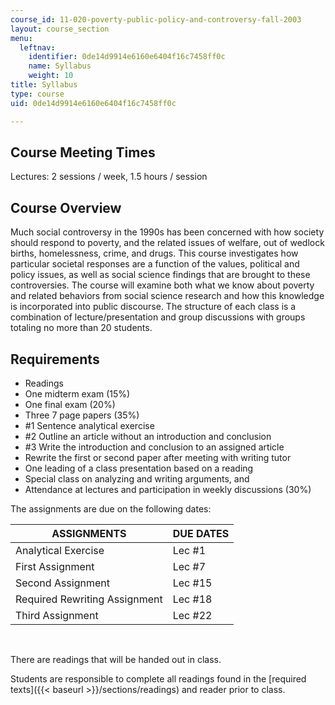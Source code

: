 ```yaml
---
course_id: 11-020-poverty-public-policy-and-controversy-fall-2003
layout: course_section
menu:
  leftnav:
    identifier: 0de14d9914e6160e6404f16c7458ff0c
    name: Syllabus
    weight: 10
title: Syllabus
type: course
uid: 0de14d9914e6160e6404f16c7458ff0c

---
```


Course Meeting Times
--------------------

Lectures: 2 sessions / week, 1.5 hours / session

Course Overview
---------------

Much social controversy in the 1990s has been concerned with how society should respond to poverty, and the related issues of welfare, out of wedlock births, homelessness, crime, and drugs. This course investigates how particular societal responses are a function of the values, political and policy issues, as well as social science findings that are brought to these controversies. The course will examine both what we know about poverty and related behaviors from social science research and how this knowledge is incorporated into public discourse. The structure of each class is a combination of lecture/presentation and group discussions with groups totaling no more than 20 students.

Requirements
------------

*   Readings
*   One midterm exam (15%)
*   One final exam (20%)
*   Three 7 page papers (35%)
*   #1 Sentence analytical exercise
*   #2 Outline an article without an introduction and conclusion
*   #3 Write the introduction and conclusion to an assigned article
*   Rewrite the first or second paper after meeting with writing tutor
*   One leading of a class presentation based on a reading
*   Special class on analyzing and writing arguments, and
*   Attendance at lectures and participation in weekly discussions (30%)

The assignments are due on the following dates:

| ASSIGNMENTS | DUE DATES |
| --- | --- |
| Analytical Exercise | Lec #1 |
| First Assignment | Lec #7 |
| Second Assignment | Lec #15 |
| Required Rewriting Assignment | Lec #18 |
| Third Assignment | Lec #22 

  
 

There are readings that will be handed out in class.

Students are responsible to complete all readings found in the [required texts]({{< baseurl >}}/sections/readings) and reader prior to class.